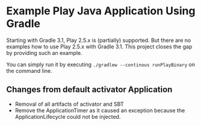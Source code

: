 # Example Play Java Application Using Gradle

Starting with Gradle 3.1, Play 2.5.x is (partially) supported. 
But there are no examples how to use Play 2.5.x with Gradle 3.1.
This project closes the gap by providing such an example. 

You can simply run it by executing `./gradlew --continous runPlayBinary` on the command line.

## Changes from default activator Application

- Removal of all artifacts of activator and SBT
- Remove the ApplicationTimer as it caused an exception because the ApplicationLifecycle could not be injected.
